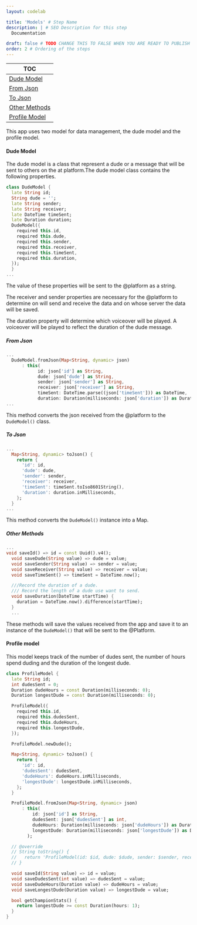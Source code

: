 ```yaml
---
layout: codelab

title: 'Models' # Step Name
description: | # SEO Description for this step
  Documentation

draft: false # TODO CHANGE THIS TO FALSE WHEN YOU ARE READY TO PUBLISH THE PAGE
order: 2 # Ordering of the steps
---
```


| TOC                              |
|----------------------------------|
|  [Dude Model](#dude-model)       |
|  [From Json](#from-json)         |
|  [To Json](#to-json)             |
|  [Other Methods](#other-methods) |
|  [Profile Model](#profile-model) |

This app uses two model for data management, the dude model and the profile model.

#### Dude Model

The dude model is a class that represent a dude or a message that will be sent to others on the at platform.The dude model class contains the following properties.

```dart
class DudeModel {
  late String id;
  String dude = '';
  late String sender;
  late String receiver;
  late DateTime timeSent;
  late Duration duration;
  DudeModel({
    required this.id,
    required this.dude,
    required this.sender,
    required this.receiver,
    required this.timeSent,
    required this.duration,
  });
  }
...
```

The value of these properties will be sent to the @platform as a string.

The receiver and sender properties are necessary for the @platform to determine on will send and receive the data and on whose server the data will be saved.

The duration property will determine which voiceover will be played. A voiceover will be played to reflect the duration of the dude message. 

##### From Json

```Dart
...
  DudeModel.fromJson(Map<String, dynamic> json)
      : this(
            id: json['id'] as String,
            dude: json['dude'] as String,
            sender: json['sender'] as String,
            receiver: json['receiver'] as String,
            timeSent: DateTime.parse((json['timeSent'])) as DateTime,
            duration: Duration(milliseconds: json['duration']) as Duration);
...
```

This method converts the json received from the @platform to the `DudeModel()` class.


##### To Json

```dart
...
  Map<String, dynamic> toJson() {
    return {
      'id': id,
      'dude': dude,
      'sender': sender,
      'receiver': receiver,
      'timeSent': timeSent.toIso8601String(),
      'duration': duration.inMilliseconds,
    };
  }
...
```

This method converts the `DudeModel()` instance into a Map.

##### Other Methods
```dart
...
void saveId() => id = const Uuid().v4();
  void saveDude(String value) => dude = value;
  void saveSender(String value) => sender = value;
  void saveReceiver(String value) => receiver = value;
  void saveTimeSent() => timeSent = DateTime.now();

  ///Record the duration of a dude.
  /// Record the length of a dude use want to send.
  void saveDuration(DateTime startTime) {
    duration = DateTime.now().difference(startTime);
  }
  ...
```
These methods will save the values received from the app and save it to an instance of the `DudeModel()` that will be sent to the @Platform.

#### Profile model

This model keeps track of the number of dudes sent, the number of hours spend duding and the duration of the longest dude.

```Dart
class ProfileModel {
  late String id;
  int dudesSent = 0;
  Duration dudeHours = const Duration(milliseconds: 0);
  Duration longestDude = const Duration(milliseconds: 0);

  ProfileModel({
    required this.id,
    required this.dudesSent,
    required this.dudeHours,
    required this.longestDude,
  });

  ProfileModel.newDude();

  Map<String, dynamic> toJson() {
    return {
      'id': id,
      'dudesSent': dudesSent,
      'dudeHours': dudeHours.inMilliseconds,
      'longestDude': longestDude.inMilliseconds,
    };
  }

  ProfileModel.fromJson(Map<String, dynamic> json)
      : this(
          id: json['id'] as String,
          dudesSent: json['dudesSent'] as int,
          dudeHours: Duration(milliseconds: json['dudeHours']) as Duration,
          longestDude: Duration(milliseconds: json['longestDude']) as Duration,
        );

  // @override
  // String toString() {
  //   return 'ProfileModel(id: $id, dude: $dude, sender: $sender, receiver: $receiver, timeSent: $timeSent, duration: $duration)';
  // }

  void saveId(String value) => id = value;
  void saveDudesSent(int value) => dudesSent = value;
  void saveDudeHours(Duration value) => dudeHours = value;
  void saveLongestDude(Duration value) => longestDude = value;

  bool getChampionStats() {
    return longestDude >= const Duration(hours: 1);
  }
}
```



